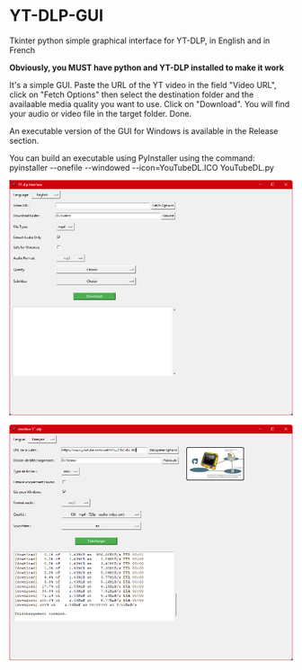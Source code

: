 # YT-DLP-GUI
Tkinter python simple graphical interface for YT-DLP, in English and in French

**Obviously, you MUST have python and YT-DLP installed to make it work**

It's a simple GUI. Paste the URL of the YT video in the field "Video URL", click on "Fetch Options" then select the destination folder and the availaable media quality you want to use. Click on "Download". You will find your audio or video file in the target folder. Done.

An executable version of the GUI for Windows is available in the Release section.

You can build an executable using PyInstaller using the command: pyinstaller --onefile --windowed --icon=YouTubeDL.ICO YouTubeDL.py

![Screenshot](https://github.com/enicaise/YT-DLP-GUI/blob/main/YT-DLP-GUI-Screenshot-English.png)

![Screenshot #2](https://github.com/enicaise/YT-DLP-GUI/blob/main/YT-DLP-GUI-Screenshot-French.png)
